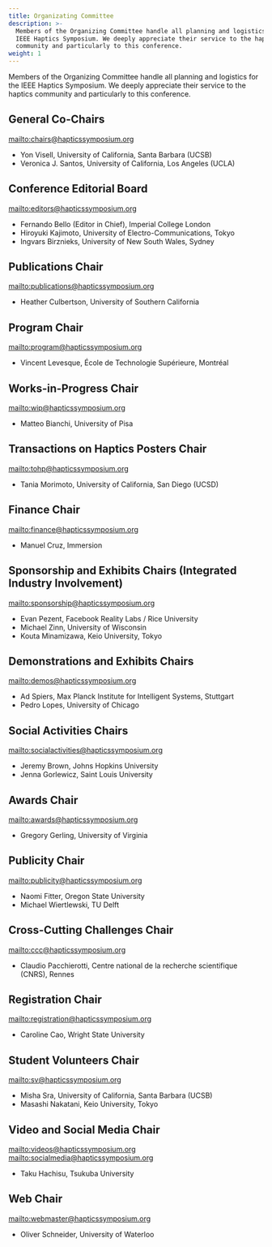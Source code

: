 ```yaml
---
title: Organizating Committee
description: >-
  Members of the Organizing Committee handle all planning and logistics for the
  IEEE Haptics Symposium. We deeply appreciate their service to the haptics
  community and particularly to this conference.
weight: 1
---
```

Members of the Organizing Committee handle all planning and logistics for the IEEE Haptics Symposium. We deeply appreciate their service to the haptics community and particularly to this conference.  

## General Co-Chairs

<mailto:chairs@hapticssymposium.org>

* Yon Visell, University of California, Santa Barbara (UCSB)
* Veronica J. Santos, University of California, Los Angeles (UCLA)

## Conference Editorial Board

<mailto:editors@hapticssymposium.org>

* Fernando Bello (Editor in Chief), Imperial College London
* Hiroyuki Kajimoto, University of Electro-Communications, Tokyo
* Ingvars Birznieks, University of New South Wales, Sydney

## Publications Chair

<mailto:publications@hapticssymposium.org>

* Heather Culbertson, University of Southern California

## Program Chair

<mailto:program@hapticssymposium.org>

* Vincent Levesque, École de Technologie Supérieure, Montréal

## Works-in-Progress Chair

<mailto:wip@hapticssymposium.org>

* Matteo Bianchi, University of Pisa

## Transactions on Haptics Posters Chair

<mailto:tohp@hapticssymposium.org>

* Tania Morimoto, University of California, San Diego (UCSD)

## Finance Chair

<mailto:finance@hapticssymposium.org>

* Manuel Cruz, Immersion

## Sponsorship and Exhibits Chairs (Integrated Industry Involvement)

<mailto:sponsorship@hapticssymposium.org>

* Evan Pezent, Facebook Reality Labs / Rice University
* Michael Zinn, University of Wisconsin
* Kouta Minamizawa, Keio University, Tokyo

## Demonstrations and Exhibits Chairs

<mailto:demos@hapticssymposium.org>

* Ad Spiers, Max Planck Institute for Intelligent Systems, Stuttgart
* Pedro Lopes, University of Chicago


## Social Activities Chairs

<mailto:socialactivities@hapticssymposium.org>

* Jeremy Brown, Johns Hopkins University
* Jenna Gorlewicz, Saint Louis University

## Awards Chair

<mailto:awards@hapticssymposium.org>

* Gregory Gerling, University of Virginia

## Publicity Chair

<mailto:publicity@hapticssymposium.org>

* Naomi Fitter, Oregon State University 
* Michael Wiertlewski, TU Delft

## Cross-Cutting Challenges Chair

<mailto:ccc@hapticssymposium.org>

* Claudio Pacchierotti, Centre national de la recherche scientifique (CNRS), Rennes


## Registration Chair

<mailto:registration@hapticssymposium.org>

* Caroline Cao, Wright State University

## Student Volunteers Chair

<mailto:sv@hapticssymposium.org>

* Misha Sra, University of California, Santa Barbara (UCSB)
* Masashi Nakatani, Keio University, Tokyo

## Video and Social Media Chair

<mailto:videos@hapticssymposium.org>
<mailto:socialmedia@hapticssymposium.org>

* Taku Hachisu, Tsukuba University


## Web Chair

<mailto:webmaster@hapticssymposium.org>

* Oliver Schneider, University of Waterloo
